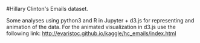 #Hillary Clinton's Emails dataset.

Some analyses using python3 and R in Jupyter + d3.js for representing and animation of the data.
For the animated visualization in d3.js use the following link: http://evaristoc.github.io/kaggle/hc_emails/index.html 
